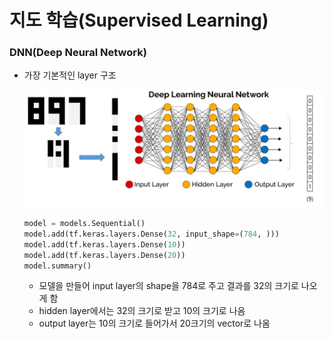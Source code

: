 # 지도 학습(Supervised Learning)

### DNN(Deep Neural Network)

- 가장 기본적인 layer 구조

  ![image-20221009234732082](DNN.assets/image-20221009234732082.png)

  ```python
  model = models.Sequential()
  model.add(tf.keras.layers.Dense(32, input_shape=(784, )))
  model.add(tf.keras.layers.Dense(10))
  model.add(tf.keras.layers.Dense(20))
  model.summary()
  ```

  - 모델을 만들어 input layer의 shape을 784로 주고 결과를 32의 크기로 나오게 함
  - hidden layer에서는 32의 크기로 받고 10의 크기로 나옴
  - output layer는 10의 크기로 들어가서 20크기의 vector로 나옴
